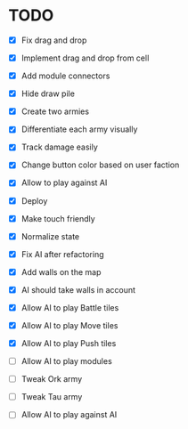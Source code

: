 # TODO

- [x] Fix drag and drop
- [x] Implement drag and drop from cell
- [x] Add module connectors
- [x] Hide draw pile
- [x] Create two armies
- [x] Differentiate each army visually
- [x] Track damage easily
- [x] Change button color based on user faction
- [x] Allow to play against AI
- [x] Deploy
- [x] Make touch friendly
- [x] Normalize state
- [x] Fix AI after refactoring
- [x] Add walls on the map
- [x] AI should take walls in account
- [x] Allow AI to play Battle tiles
- [x] Allow AI to play Move tiles
- [x] Allow AI to play Push tiles

- [ ] Allow AI to play modules
- [ ] Tweak Ork army
- [ ] Tweak Tau army
- [ ] Allow AI to play against AI